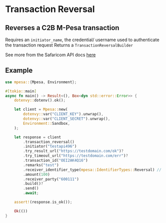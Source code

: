 # Transaction Reversal

## Reverses a C2B M-Pesa transaction

Requires an `initiator_name`, the credential/ username used to authenticate the transaction request
Returns a `TransactionReversalBuilder`

See more from the Safaricom API docs [here](https://developer.safaricom.co.ke/APIs/Reversal)

## Example

```rust
use mpesa::{Mpesa, Environment};

#[tokio::main]
async fn main() -> Result<(), Box<dyn std::error::Error>> {
    dotenvy::dotenv().ok();

    let client = Mpesa::new(
        dotenvy::var("CLIENT_KEY").unwrap(),
        dotenvy::var("CLIENT_SECRET").unwrap(),
        Environment::Sandbox,
    );

    let response = client
        .transaction_reversal()
        .initiator("testapi496")
        .try_result_url("https://testdomain.com/ok")?
        .try_timeout_url("https://testdomain.com/err")?
        .transaction_id("OEI2AK4Q16")
        .remarks("test")
        .receiver_identifier_type(mpesa::IdentifierTypes::Reversal) // optional will default to IdentifierTypes::Reversal
        .amount(100)
        .receiver_party("600111")
        .build()?
        .send()
        .await;

    assert!(response.is_ok());

    Ok(())
}
```
